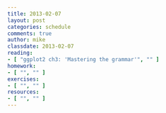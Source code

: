 ```yaml
---
title: 2013-02-07
layout: post
categories: schedule
comments: true
author: mike
classdate: 2013-02-07
reading:
- [ "ggplot2 ch3: 'Mastering the grammar'", "" ]
homework:
- [ "", "" ]
exercises:
- [ "", "" ]
resources:
- [ "", "" ]
---
```


